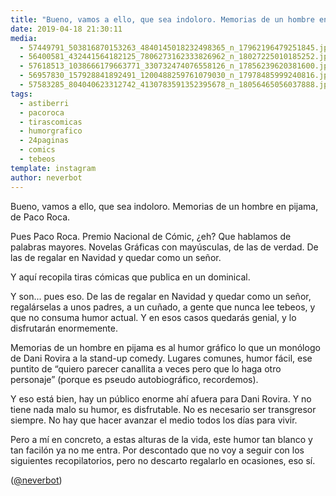 ```yaml
---
title: "Bueno, vamos a ello, que sea indoloro. Memorias de un hombre en pijama, de Paco Roca"
date: 2019-04-18 21:30:11
media: 
  - 57449791_503816870153263_4840145018232498365_n_17962196479251845.jpg
  - 56400581_432441564182125_7806273162333826962_n_18027225010185252.jpg
  - 57618513_1038666179663771_330732474076558126_n_17856239620381600.jpg
  - 56957830_157928841892491_1200488259761079030_n_17978485999240816.jpg
  - 57583285_804040623312742_4130783591352395678_n_18056465056037888.jpg
tags: 
  - astiberri
  - pacoroca
  - tirascomicas
  - humorgrafico
  - 24paginas
  - comics
  - tebeos
template: instagram
author: neverbot
---
```


Bueno, vamos a ello, que sea indoloro. Memorias de un hombre en pijama, de Paco Roca.

Pues Paco Roca. Premio Nacional de Cómic, ¿eh? Que hablamos de palabras mayores. Novelas Gráficas con mayúsculas, de las de verdad. De las de regalar en Navidad y quedar como un señor.

Y aquí recopila tiras cómicas que publica en un dominical.

Y son... pues eso. De las de regalar en Navidad y quedar como un señor, regalárselas a unos padres, a un cuñado, a gente que nunca lee tebeos, y que no consuma humor actual. Y en esos casos quedarás genial, y lo disfrutarán enormemente.

Memorias de un hombre en pijama es al humor gráfico lo que un monólogo de Dani Rovira a la stand-up comedy. Lugares comunes, humor fácil, ese puntito de “quiero parecer canallita a veces pero que lo haga otro personaje” (porque es pseudo autobiográfico, recordemos).

Y eso está bien, hay un público enorme ahí afuera para Dani Rovira. Y no tiene nada malo su humor, es disfrutable. No es necesario ser transgresor siempre. No hay que hacer avanzar el medio todos los días para vivir.

Pero a mí en concreto, a estas alturas de la vida, este humor tan blanco y tan facilón ya no me entra. Por descontado que no voy a seguir con los siguientes recopilatorios, pero no descarto regalarlo en ocasiones, eso sí.

([@neverbot](https://instagram.com/neverbot))
